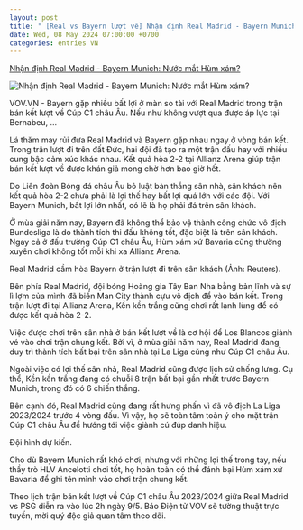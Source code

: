```yaml
---
layout: post
title: " [Real vs Bayern lượt về] Nhận định Real Madrid - Bayern Munich: Nước mắt Hùm xám?"
date: Wed, 08 May 2024 07:00:00 +0700
categories: entries VN
---
```

[Nhận định Real Madrid - Bayern Munich: Nước mắt Hùm xám?](https://vov.vn/the-thao/nhan-dinh-real-madrid-bayern-munich-nuoc-mat-hum-xam-post1093720.vov)

![Nhận định Real Madrid - Bayern Munich: Nước mắt Hùm xám?](https://vov-media.emitech.vn/sites/default/files/styles/og_image/public/2024-05/nhan_dinh_real_madrid_vs_bayern_1.jpg?v=1715130135)

VOV.VN - Bayern gặp nhiều bất lợi ở màn so tài với Real Madrid trong trận bán kết lượt về Cúp C1 châu Âu. Nếu như không vượt qua được áp lực tại Bernabeu, ...

Lá thăm may rủi đưa Real Madrid và Bayern gặp nhau ngay ở vòng bán kết. Trong trận lượt đi trên đất Đức, hai đội đã tạo ra một trận đấu hay với nhiều cung bậc cảm xúc khác nhau. Kết quả hòa 2-2 tại Allianz Arena giúp trận bán kết lượt về được khán giả mong chờ hơn bao giờ hết.

Do Liên đoàn Bóng đá châu Âu bỏ luật bàn thắng sân nhà, sân khách nên kết quả hòa 2-2 chưa phải là lợi thế hay bất lợi quá lớn với các đội. Với Bayern Munich, bất lợi lớn nhất, có lẽ là họ phải đá trên sân khách.

Ở mùa giải năm nay, Bayern đã không thể bảo vệ thành công chức vô địch Bundesliga là do thành tích thi đấu không tốt, đặc biệt là trên sân khách. Ngay cả ở đấu trường Cúp C1 châu Âu, Hùm xám xứ Bavaria cũng thường xuyên chơi không tốt mỗi khi xa Allianz Arena.

Real Madrid cầm hòa Bayern ở trận lượt đi trên sân khách (Ảnh: Reuters).

Bên phía Real Madrid, đội bóng Hoàng gia Tây Ban Nha bằng bản lĩnh và sự lì lợm của mình đã biến Man City thành cựu vô địch để vào bán kết. Trong trận lượt đi tại Allianz Arena, Kền kền trắng cũng chơi rất lạnh lùng để có được kết quả hòa 2-2.

Việc được chơi trên sân nhà ở bán kết lượt về là cơ hội để Los Blancos giành vé vào chơi trận chung kết. Bởi vì, ở mùa giải năm nay, Real Madrid đang duy trì thành tích bất bại trên sân nhà tại La Liga cũng như Cúp C1 châu Âu.

Ngoài việc có lợi thế sân nhà, Real Madrid cũng được lịch sử chống lưng. Cụ thể, Kền kền trắng đang có chuỗi 8 trận bất bại gần nhất trước Bayern Munich, trong đó có 6 chiến thắng.

Bên cạnh đó, Real Madrid cũng đang rất hưng phấn vì đã vô địch La Liga 2023/2024 trước 4 vòng đấu. Vì vậy, họ sẽ toàn tâm toàn ý cho mặt trận Cúp C1 châu Âu để hướng tới việc giành cú đúp danh hiệu.

Đội hình dự kiến.

Cho dù Bayern Munich rất khó chơi, nhưng với những lợi thế trong tay, nếu thầy trò HLV Ancelotti chơi tốt, họ hoàn toàn có thể đánh bại Hùm xám xứ Bavaria để ghi tên mình vào chơi trận chung kết.

Theo lịch trận bán kết lượt về Cúp C1 châu Âu 2023/2024 giữa Real Madrid vs PSG diễn ra vào lúc 2h ngày 9/5. Báo Điện tử VOV sẽ tường thuật trực tuyến, mời quý độc giả quan tâm theo dõi.

